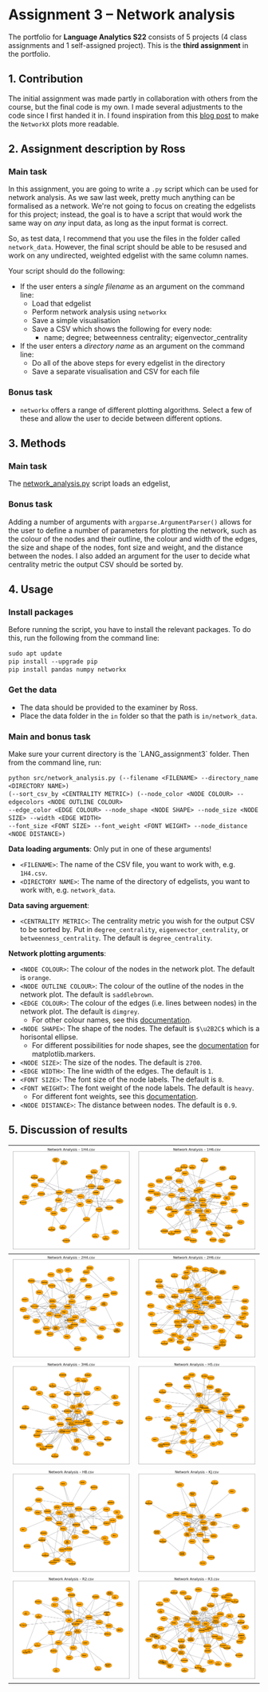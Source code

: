 # Assignment 3 – Network analysis
The portfolio for __Language Analytics S22__ consists of 5 projects (4 class assignments and 1 self-assigned project). This is the __third assignment__ in the portfolio. 

## 1. Contribution
The initial assignment was made partly in collaboration with others from the course, but the final code is my own. I made several adjustments to the code since I first handed it in. I found inspiration from this [blog post](https://towardsdatascience.com/customizing-networkx-graphs-f80b4e69bedf) to make the `NetworkX` plots more readable.

## 2. Assignment description by Ross
### Main task
In this assignment, you are going to write a ```.py``` script which can be used for network analysis. As we saw last week, pretty much anything can be formalised as a network. We're not going to focus on creating the edgelists for this project; instead, the goal is to have a script that would work the same way on _any_ input data, as long as the input format is correct. 

So, as test data, I recommend that you use the files in the folder called ```network_data```. However, the final script should be able to be resused and work on any undirected, weighted edgelist with the same column names.

Your script should do the following:

- If the user enters a _single filename_ as an argument on the command line:
  - Load that edgelist
  - Perform network analysis using ```networkx```
  - Save a simple visualisation
  - Save a CSV which shows the following for every node:
    - name; degree; betweenness centrality; eigenvector_centrality
- If the user enters a _directory name_ as an argument on the command line:
  - Do all of the above steps for every edgelist in the directory
  - Save a separate visualisation and CSV for each file

### Bonus task
- ```networkx``` offers a range of different plotting algorithms. Select a few of these and allow the user to decide between different options.

## 3. Methods
### Main task
The [network_analysis.py](https://github.com/agnesbn/LANG_assignment3/blob/main/src/network_analysis.py) script loads an edgelist, 

### Bonus task
Adding a number of arguments with `argparse.ArgumentParser()` allows for the user to define a number of parameters for plotting the network, such as the colour of the nodes and their outline, the colour and width of the edges, the size and shape of the nodes, font size and weight, and the distance between the nodes. I also added an argument for the user to decide what centrality metric the output CSV should be sorted by.


## 4. Usage
### Install packages
Before running the script, you have to install the relevant packages. To do this, run the following from the command line:
```
sudo apt update
pip install --upgrade pip
pip install pandas numpy networkx 
```

### Get the data
- The data should be provided to the examiner by Ross.
- Place the data folder in the `in` folder so that the path is `in/network_data`.

### Main and bonus task
Make sure your current directory is the ´LANG_assignment3` folder. Then from the command line, run:
```
python src/network_analysis.py (--filename <FILENAME> --directory_name <DIRECTORY NAME>) 
(--sort_csv_by <CENTRALITY METRIC>) (--node_color <NODE COLOUR> --edgecolors <NODE OUTLINE COLOUR> 
--edge_color <EDGE COLOUR> --node_shape <NODE SHAPE> --node_size <NODE SIZE> --width <EDGE WIDTH> 
--font_size <FONT SIZE> --font_weight <FONT WEIGHT> --node_distance <NODE DISTANCE>)
```

__Data loading arguments__: Only put in one of these arguments!
- `<FILENAME>`: The name of the CSV file, you want to work with, e.g. `1H4.csv`.
- `<DIRECTORY NAME>`: The name of the directory of edgelists, you want to work with, e.g. `network_data`.

__Data saving arguement__:
- `<CENTRALITY METRIC>`: The centrality metric you wish for the output CSV to be sorted by. Put in `degree_centrality`, `eigenvector_centrality`, or `betweenness_centrality`. The default is `degree_centrality`.

__Network plotting arguments__:
- `<NODE COLOUR>`: The colour of the nodes in the network plot. The default is `orange`.
- `<NODE OUTLINE COLOUR>`: The colour of the outline of the nodes in the network plot. The default is `saddlebrown`.
- `<EDGE COLOUR>`: The colour of the edges (i.e. lines between nodes) in the network plot. The default is `dimgrey`.
    - For other colour names, see this [documentation](https://matplotlib.org/stable/gallery/color/named_colors.html).
- `<NODE SHAPE>`: The shape of the nodes. The default is `$\u2B2C$` which is a horisontal ellipse.
    - For different possibilities for node shapes, see the [documentation](https://matplotlib.org/stable/api/markers_api.html#module-matplotlib.markers) for matplotlib.markers.
- `<NODE SIZE>`: The size of the nodes. The default is `2700`.
- `<EDGE WIDTH>`: The line width of the edges. The default is `1`.
- `<FONT SIZE>`: The font size of the node labels. The default is `8`.
- `<FONT WEIGHT>`: The font weight of the node labels. The default is `heavy`.
    - For different font weights, see this [documentation](https://matplotlib.org/stable/tutorials/text/text_props.html).
- `<NODE DISTANCE>`: The distance between nodes. The default is `0.9`.


## 5. Discussion of results



![](out/plots/network_1H4.png)           |![](out/plots/network_1H6.png)
:---------------------------------------:|:---------------------------------------:
![](out/plots/network_2H4.png)           |  ![](out/plots/network_2H6.png)
![](out/plots/network_3H6.png)           |  ![](out/plots/network_H5.png)
![](out/plots/network_H8.png)            |  ![](out/plots/network_KJ.png)       
![](out/plots/network_R2.png)            |  ![](out/plots/network_R3.png)       




